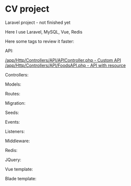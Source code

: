 # CV project
Laravel project - not finished yet 

Here I use Laravel, MySQL, Vue, Redis

Here some tags to review it faster: 

API:

[/app/Http/Controllers/API/APIController.php - Custom API](/app/Http/Controllers/API/APIController.php)
[/app/Http/Controllers/API/FoodsAPI.php - API with resource](/app/Http/Controllers/API/FoodsAPI.php)


Controllers: 

Models: 

Routes:

Migration: 

Seeds: 

Events: 

Listeners: 

Middleware:

Redis: 

JQuery:

Vue template: 

Blade template: 

